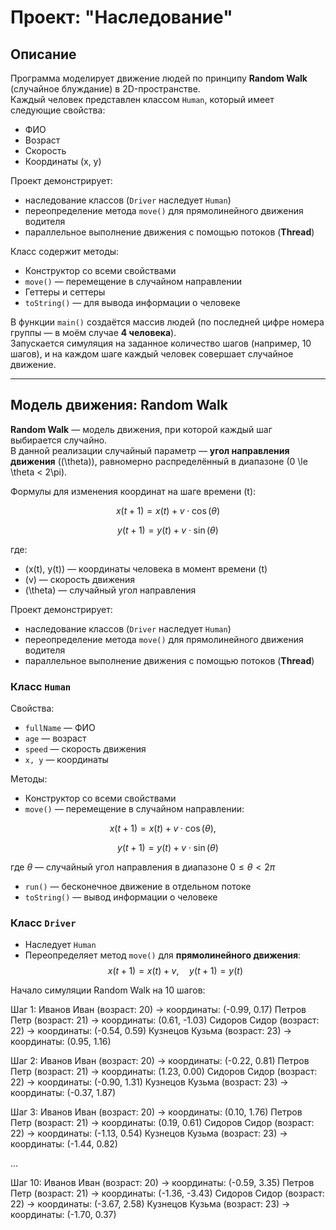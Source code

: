 # Проект: "Наследование"

## Описание
Программа моделирует движение людей по принципу **Random Walk** (случайное блуждание) в 2D-пространстве.  
Каждый человек представлен классом `Human`, который имеет следующие свойства:

- ФИО  
- Возраст  
- Скорость  
- Координаты (x, y)

Проект демонстрирует:
- наследование классов (`Driver` наследует `Human`)  
- переопределение метода `move()` для прямолинейного движения водителя  
- параллельное выполнение движения с помощью потоков (**Thread**) 

Класс содержит методы:

- Конструктор со всеми свойствами  
- `move()` — перемещение в случайном направлении  
- Геттеры и сеттеры  
- `toString()` — для вывода информации о человеке  

В функции `main()` создаётся массив людей (по последней цифре номера группы — в моём случае **4 человека**).  
Запускается симуляция на заданное количество шагов (например, 10 шагов), и на каждом шаге каждый человек совершает случайное движение.

---

## Модель движения: Random Walk

**Random Walk** — модель движения, при которой каждый шаг выбирается случайно.  
В данной реализации случайный параметр — **угол направления движения** (\(\theta\)), равномерно распределённый в диапазоне \(0 \le \theta < 2\pi\).

Формулы для изменения координат на шаге времени \(t\):

$$
x(t+1) = x(t) + v \cdot \cos(\theta)
$$

$$
y(t+1) = y(t) + v \cdot \sin(\theta)
$$

где:  
- \(x(t), y(t)\) — координаты человека в момент времени \(t\)  
- \(v\) — скорость движения  
- \(\theta\) — случайный угол направления


Проект демонстрирует:
- наследование классов (`Driver` наследует `Human`)  
- переопределение метода `move()` для прямолинейного движения водителя  
- параллельное выполнение движения с помощью потоков (**Thread**)  

### Класс `Human`

Свойства:
- `fullName` — ФИО  
- `age` — возраст  
- `speed` — скорость движения  
- `x, y` — координаты  

Методы:
- Конструктор со всеми свойствами  
- `move()` — перемещение в случайном направлении:
  
$$
x(t+1) = x(t) + v \cdot \cos(\theta), \quad
$$

$$
y(t+1) = y(t) + v \cdot \sin(\theta)
$$  

где $\theta$ — случайный угол направления в диапазоне $0 \le \theta < 2\pi$  
- `run()` — бесконечное движение в отдельном потоке  
- `toString()` — вывод информации о человеке  

### Класс `Driver`

- Наследует `Human`  
- Переопределяет метод `move()` для **прямолинейного движения**:
$$
x(t+1) = x(t) + v, \quad
y(t+1) = y(t)
$$ 


Начало симуляции Random Walk на 10 шагов:

Шаг 1:
Иванов Иван (возраст: 20) → координаты: (-0.99, 0.17)
Петров Петр (возраст: 21) → координаты: (0.61, -1.03)
Сидоров Сидор (возраст: 22) → координаты: (-0.54, 0.59)
Кузнецов Кузьма (возраст: 23) → координаты: (0.95, 1.16)

Шаг 2:
Иванов Иван (возраст: 20) → координаты: (-0.22, 0.81)
Петров Петр (возраст: 21) → координаты: (1.23, 0.00)
Сидоров Сидор (возраст: 22) → координаты: (-0.90, 1.31)
Кузнецов Кузьма (возраст: 23) → координаты: (-0.37, 1.87)

Шаг 3:
Иванов Иван (возраст: 20) → координаты: (0.10, 1.76)
Петров Петр (возраст: 21) → координаты: (0.19, 0.61)
Сидоров Сидор (возраст: 22) → координаты: (-1.13, 0.54)
Кузнецов Кузьма (возраст: 23) → координаты: (-1.44, 0.82)

...

Шаг 10:
Иванов Иван (возраст: 20) → координаты: (-0.59, 3.35)
Петров Петр (возраст: 21) → координаты: (-1.36, -3.43)
Сидоров Сидор (возраст: 22) → координаты: (-3.67, 2.58)
Кузнецов Кузьма (возраст: 23) → координаты: (-1.70, 0.37)



